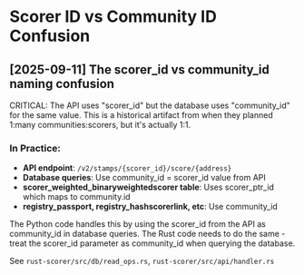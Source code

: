 # Scorer ID vs Community ID Confusion

## [2025-09-11] The scorer_id vs community_id naming confusion

CRITICAL: The API uses "scorer_id" but the database uses "community_id" for the same value. This is a historical artifact from when they planned 1:many communities:scorers, but it's actually 1:1.

### In Practice:
- **API endpoint**: `/v2/stamps/{scorer_id}/score/{address}` 
- **Database queries**: Use community_id = scorer_id value from API
- **scorer_weighted_binaryweightedscorer table**: Uses scorer_ptr_id which maps to community.id
- **registry_passport, registry_hashscorerlink, etc**: Use community_id

The Python code handles this by using the scorer_id from the API as community_id in database queries. The Rust code needs to do the same - treat the scorer_id parameter as community_id when querying the database.

See `rust-scorer/src/db/read_ops.rs`, `rust-scorer/src/api/handler.rs`
